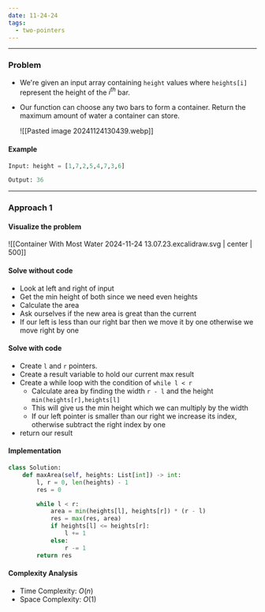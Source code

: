 ```yaml
---
date: 11-24-24
tags:
  - two-pointers
---
```

---
### Problem

- We're given an input array containing `height` values where `heights[i]` represent the height of the $i^{th}$ bar.
- Our function can choose any two bars to form a container. Return the maximum amount of water a container can store.
  
  ![[Pasted image 20241124130439.webp]]

#### Example

```python
Input: height = [1,7,2,5,4,7,3,6]

Output: 36
```

---
### Approach 1

#### Visualize the problem

![[Container With Most Water 2024-11-24 13.07.23.excalidraw.svg | center | 500]]
#### Solve without code

- Look at left and right of input
- Get the min height of both since we need even heights
- Calculate the area
- Ask ourselves if the new area is great than the current
- If our left is less than our right bar then we move it by one otherwise we move right by one
#### Solve with code

- Create `l` and `r` pointers. 
- Create a result variable to hold our current max result
- Create a while loop with the condition of `while l < r`
	- Calculate area by finding the width `r - l` and the height `min(heights[r],heights[l]`
	- This will give us the min height which we can multiply by the width
	- If our left pointer is smaller than our right we increase its index, otherwise subtract the right index by one
- return our result
#### Implementation

```python
class Solution:
    def maxArea(self, heights: List[int]) -> int:
        l, r = 0, len(heights) - 1
        res = 0

        while l < r:
            area = min(heights[l], heights[r]) * (r - l)
            res = max(res, area)
            if heights[l] <= heights[r]:
                l += 1
            else:
                r -= 1
        return res
```

#### Complexity Analysis

- Time Complexity: $O(n)$
- Space Complexity: $O(1)$


